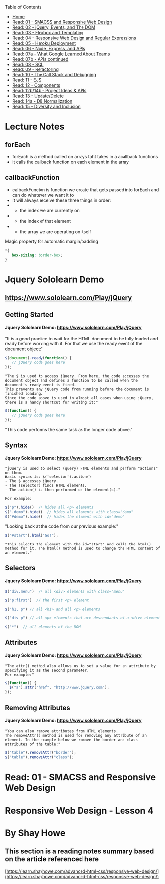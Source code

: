 Table of Contents
* [Home](https://nickmagruder.github.io/reading-notes/)
* [Read: 01 - SMACSS and Responsive Web Design](read_301-01.md)
* [Read: 02 - jQuery, Events, and The DOM](read_301-02.md)
* [Read: 03 - Flexbox and Templating](read_301-03.md)
* [Read: 04 - Responsive Web Design and Regular Expressions](read_301-04.md)
* [Read: 05 - Heroku Deployment](read_301-05.md)
* [Read: 06 - Node, Express, and APIs](read_301-06.md)
* [Read: 07a - What Google Learned About Teams](read_301-07a.md)
* [Read: 07b - APIs continued](read_301-07b.md)
* [Read: 08 - SQL](read_301-08.md)
* [Read: 09 - Refactoring](read_301-09.md)
* [Read: 10 - The Call Stack and Debugging](read_301-10.md)
* [Read: 11 - EJS](read_301-11.md)
* [Read: 12 - Components](read_301-12.md)
* [Read: 12b/14b - Project Ideas & APIs](read_301-12b.md)
* [Read: 13 - Update/Delete](read_301-13.md)
* [Read: 14a - DB Normalization](read_301-14a.md)
* [Read: 15 - Diversity and Inclusion](read_301-15.md)

# Lecture Notes

## forEach
* forEach is a method called on arrays taht takes in a acallback functions
* it calls the callback function on each element in the array

## callbackFunction
* calbackFuncton is function we create that gets passed into forEach and can do whatever we want it to
* It will always receive these three things in order:
* - the index we are currently on
* - the index of that element
* - the array we are operating on itself

Magic property for automatic margin/padding
```css
*{
   box-sizing: border-box;
}
```




# Jquery Sololearn Demo
## https://www.sololearn.com/Play/jQuery

## Getting Started
#### Jquery Sololearn Demo: https://www.sololearn.com/Play/jQuery

"It is a good practice to wait for the HTML document to be fully loaded and ready before working with it.
For that we use the ready event of the document object:"
```javascript
$(document).ready(function() {
   // jQuery code goes here
});
``` 

```
"The $ is used to access jQuery. From here, the code accesses the document object and defines a function to be called when the document's ready event is fired.
This prevents any jQuery code from running before the document is finished loading.
Since the code above is used in almost all cases when using jQuery, there is a handy shortcut for writing it:"
```

```javascript
$(function() {
   // jQuery code goes here
});
```

"This code performs the same task as the longer code above."

## Syntax
#### Jquery Sololearn Demo: https://www.sololearn.com/Play/jQuery
```
"jQuery is used to select (query) HTML elements and perform "actions" on them.
Basic syntax is: $("selector").action()
- The $ accesses jQuery.
- The (selector) finds HTML elements.
- The action() is then performed on the element(s)."

For example:
```

```javascript
$("p").hide()  // hides all <p> elements
$(".demo").hide()  // hides all elements with class="demo"
$("#demo").hide()  // hides the element with id="demo"
```
"Looking back at the code from our previous example:"
```javascript
$("#start").html("Go!");
```

```
"This selects the element with the id="start" and calls the html() method for it. The html() method is used to change the HTML content of an element."
```

## Selectors 
#### Jquery Sololearn Demo: https://www.sololearn.com/Play/jQuery

```javascript
$("div.menu")  // all <div> elements with class="menu"

$("p:first")  // the first <p> element

$("h1, p") // all <h1> and all <p> elements

$("div p") // all <p> elements that are descendants of a <div> element

$("*")  // all elements of the DOM
```

## Attributes
#### Jquery Sololearn Demo: https://www.sololearn.com/Play/jQuery
```
"The attr() method also allows us to set a value for an attribute by specifying it as the second parameter.
For example:"
```
```javascript
$(function() {
  $("a").attr("href", "http://www.jquery.com");
});
```
## Removing Attributes
#### Jquery Sololearn Demo: https://www.sololearn.com/Play/jQuery
```
"You can also remove attributes from HTML elements.
The removeAttr() method is used for removing any attribute of an element. In the example below we remove the border and class attributes of the table:"
```

```javascript
$("table").removeAttr("border");
$("table").removeAttr("class"); 
```

# Read: 01 - SMACSS and Responsive Web Design

# Responsive Web Design - Lesson 4
# By Shay Howe
## This section is a reading notes summary based on the article referenced here
[https://learn.shayhowe.com/advanced-html-css/responsive-web-design/](https://learn.shayhowe.com/advanced-html-css/responsive-web-design/)

